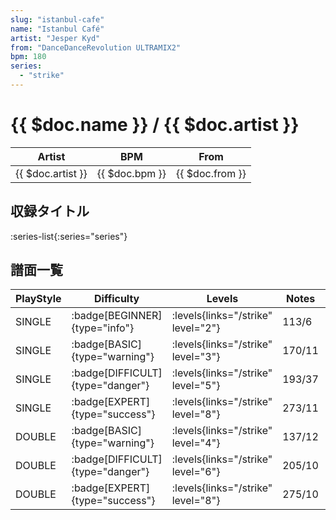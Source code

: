 ```yaml
---
slug: "istanbul-cafe"
name: "Istanbul Café"
artist: "Jesper Kyd"
from: "DanceDanceRevolution ULTRAMIX2"
bpm: 180
series:
  - "strike"
---
```


# {{ $doc.name }} / {{ $doc.artist }}

|Artist|BPM|From|
|------|---|----|
|{{ $doc.artist }}|{{ $doc.bpm }}|{{ $doc.from }}|

## 収録タイトル

:series-list{:series="series"}

## 譜面一覧

|PlayStyle|Difficulty|Levels|Notes|Movie|
|---------|----------|------|-----|-----|
|SINGLE| :badge[BEGINNER]{type="info"}| :levels{links="/strike" level="2"}|113/6||
|SINGLE| :badge[BASIC]{type="warning"}| :levels{links="/strike" level="3"}|170/11||
|SINGLE| :badge[DIFFICULT]{type="danger"}| :levels{links="/strike" level="5"}|193/37||
|SINGLE| :badge[EXPERT]{type="success"}| :levels{links="/strike" level="8"}|273/11||
|DOUBLE| :badge[BASIC]{type="warning"}| :levels{links="/strike" level="4"}|137/12||
|DOUBLE| :badge[DIFFICULT]{type="danger"}| :levels{links="/strike" level="6"}|205/10||
|DOUBLE| :badge[EXPERT]{type="success"}| :levels{links="/strike" level="8"}|275/10||
